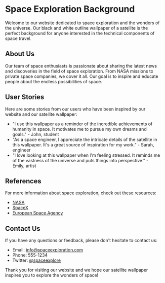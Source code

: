 <!--font:Montserrat-->

# Space Exploration Background

Welcome to our website dedicated to space exploration and the wonders of the universe. Our black and white outline wallpaper of a satellite is the perfect background for anyone interested in the technical components of space travel.

## About Us

Our team of space enthusiasts is passionate about sharing the latest news and discoveries in the field of space exploration. From NASA missions to private space companies, we cover it all. Our goal is to inspire and educate people about the endless possibilities of space.

## User Stories

Here are some stories from our users who have been inspired by our website and our satellite wallpaper:

- "I use this wallpaper as a reminder of the incredible achievements of humanity in space. It motivates me to pursue my own dreams and goals." - John, student
- "As a space engineer, I appreciate the intricate details of the satellite in this wallpaper. It's a great source of inspiration for my work." - Sarah, engineer
- "I love looking at this wallpaper when I'm feeling stressed. It reminds me of the vastness of the universe and puts things into perspective." - Emily, artist

## References

For more information about space exploration, check out these resources:

- [NASA](#)
- [SpaceX](#)
- [European Space Agency](#)

## Contact Us

If you have any questions or feedback, please don't hesitate to contact us:

- Email: info@spaceexploration.com
- Phone: 555-1234
- Twitter: [@spaceexplore](#) 

Thank you for visiting our website and we hope our satellite wallpaper inspires you to explore the wonders of space!

<!--

Write me content for website with wallpaper which alt text is:

"A black and white outline of a satellite, with intricate details that showcase its technical components and purpose."

The name/title of the page should not be 1:1 copy of the alt text but rather a real content of the website which is using this wallpaper.

- Use markdown format 
- Start with heading
- Heading should be short and concise
- The content should look like a real website 
- The website should not be about the wallpaper, wallpaper is just a related background
- Heading should be contain work "wallpaper" or "background"
- Include real sections like references, contact, user stories, etc. use things relevant to the page purpose.
- Feel free to use structure like headings, bullets, numbering, blockquotes, paragraphs, horizontal lines, etc.
- You can use formatting like bold or _italic_
- You can include UTF-8 emojis
- Links should be only #hash anchors (and you can refer to the document itself)
- Do not include images


---


# Space Exploration Background

Welcome to our website dedicated to space exploration and the wonders of the universe. Our black and white outline wallpaper of a satellite is the perfect background for anyone interested in the technical components of space travel.

## About Us

Our team of space enthusiasts is passionate about sharing the latest news and discoveries in the field of space exploration. From NASA missions to private space companies, we cover it all. Our goal is to inspire and educate people about the endless possibilities of space.

## User Stories

Here are some stories from our users who have been inspired by our website and our satellite wallpaper:

- "I use this wallpaper as a reminder of the incredible achievements of humanity in space. It motivates me to pursue my own dreams and goals." - John, student
- "As a space engineer, I appreciate the intricate details of the satellite in this wallpaper. It's a great source of inspiration for my work." - Sarah, engineer
- "I love looking at this wallpaper when I'm feeling stressed. It reminds me of the vastness of the universe and puts things into perspective." - Emily, artist

## References

For more information about space exploration, check out these resources:

- [NASA](#)
- [SpaceX](#)
- [European Space Agency](#)

## Contact Us

If you have any questions or feedback, please don't hesitate to contact us:

- Email: info@spaceexploration.com
- Phone: 555-1234
- Twitter: [@spaceexplore](#) 

Thank you for visiting our website and we hope our satellite wallpaper inspires you to explore the wonders of space!


---


Write me a Google font which is best fitting for the website.

Pick from the list:
- Orbitron
- Alegreya
- IBM Plex Sans
- Inter
- Lobster
- Montserrat
- Roboto
- Futura
- Playfair Display
- Great Vibes
- Poppins
- Exo 2
- Barlow Condensed
- Raleway
- Open Sans
- Lato
- Dancing Script


Write just the font name nothing else.


---


Montserrat

-->
